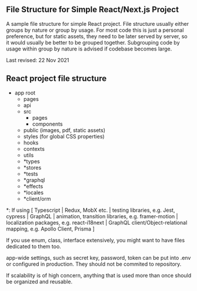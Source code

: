 ## File Structure for Simple React/Next.js Project

A sample file structure for simple React project. File structure usually either groups by nature or group by usage. For most code this is just a personal preference, but for static assets, they need to be later served by server, so it would usually be better to be grouped together. Subgrouping code by usage within group by nature is advised if codebase becomes large.

Last revised: 22 Nov 2021

## React project file structure

- app root
  - pages
  - api
  - src
    - pages
    - components
  - public      (images, pdf, static assets)
  - styles      (for global CSS properties)
  - hooks
  - contexts
  - utils
  - *types
  - *stores
  - *tests
  - *graphql
  - *effects
  - *locales
  - *client/orm

*: If using [ Typescript | Redux, MobX etc. | testing libraries, e.g. Jest, cypress | GraphQL | animation, transition libraries, e.g. framer-motion | localization packages, e.g. react-i18next | GraphQL client/Object-relational mapping, e.g.
Apollo Client, Prisma ]

If you use enum, class, interface extensively, you might want to have files dedicated to them too.

app-wide settings, such as secret key, password, token can be put into .env or configured in production. They should not be commited to repository.

If scalability is of high concern, anything that is used more than once should be organized and reusable.